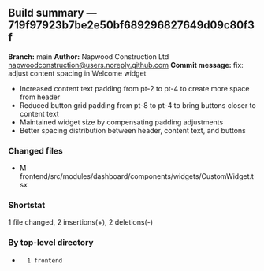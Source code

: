 ## Build summary — 719f97923b7be2e50bf689296827649d09c80f3f

**Branch:** main **Author:** Napwood Construction Ltd <napwoodconstruction@users.noreply.github.com>
**Commit message:** fix: adjust content spacing in Welcome widget

- Increased content text padding from pt-2 to pt-4 to create more space from header
- Reduced button grid padding from pt-8 to pt-4 to bring buttons closer to content text
- Maintained widget size by compensating padding adjustments
- Better spacing distribution between header, content text, and buttons

### Changed files

- M frontend/src/modules/dashboard/components/widgets/CustomWidget.tsx

### Shortstat

1 file changed, 2 insertions(+), 2 deletions(-)

### By top-level directory

-       1 frontend
